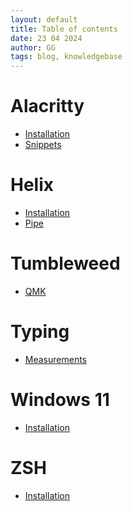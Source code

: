 ```yaml
---
layout: default
title: Table of contents
date: 23 04 2024
author: GG
tags: blog, knowledgebase
---
```


Alacritty
===

- [Installation](/alacritty/install.html)
- [Snippets](/alacritty/snippets.html)

Helix
===

- [Installation](/helix/install.html)
- [Pipe](/helix/pipe.html)

Tumbleweed
===

- [QMK](/tumbleweed/qmk.html)

Typing
===

- [Measurements](/typing/measurements.html)

Windows 11
===

- [Installation](/windows11/installation.html)

ZSH
===

- [Installation](/zsh/install.html)
